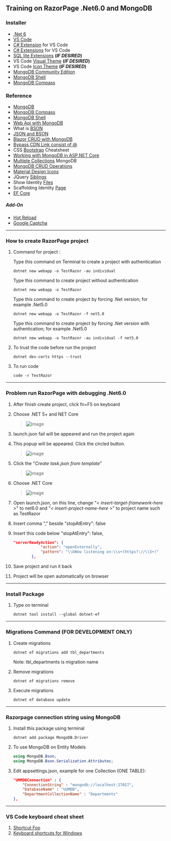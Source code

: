 ## Training on RazorPage .Net6.0 and MongoDB

### Installer
* [.Net 6](https://dotnet.microsoft.com/en-us/download/dotnet/6.0)
* [VS Code](https://code.visualstudio.com/download)
* [C# Extension](https://marketplace.visualstudio.com/items?itemName=ms-dotnettools.csharp) for VS Code
* [C# Extensions](https://marketplace.visualstudio.com/items?itemName=kreativ-software.csharpextensions) for VS Code
* [SQL lite Extensions](https://marketplace.visualstudio.com/items?itemName=qwtel.sqlite-viewer) **(*IF DESIRED*)**
* VS Code [Visual Theme](https://marketplace.visualstudio.com/items?itemName=zhuangtongfa.Material-theme) **(*IF DESIRED*)**
* VS Code [Icon Theme](https://marketplace.visualstudio.com/items?itemName=PKief.material-icon-theme) **(*IF DESIRED*)**
* [MongoDB Community Edition](https://fastdl.mongodb.org/windows/mongodb-windows-x86_64-5.0.8-signed.msi)
* [MongoDB Shell](https://www.mongodb.com/try/download/shell)
* [MongoDB Compass](https://www.mongodb.com/try/download/compass)


### Reference
* [MongoDB](https://www.mongodb.com/docs/manual/tutorial/install-mongodb-on-windows/)
* [MongoDB Compass](https://www.guru99.com/installation-configuration-mongodb.html)
* [MongoDB Shell](https://www.mongodb.com/docs/mongodb-shell/)
* [Web Api with MongoDB](https://docs.microsoft.com/en-us/aspnet/core/tutorials/first-mongo-app?view=aspnetcore-6.0&tabs=visual-studio-code)
* What is [BSON](https://www.mongodb.com/basics/bson#:~:text=BSON%20stands%20for%20Binary%20Javascript,binary%20formats%2C%20like%20Protocol%20Buffers.)
* [JSON and BSON](https://www.mongodb.com/json-and-bson)
* [Blazor CRUD with MongoDB](https://www.c-sharpcorner.com/article/blazor-crud-using-mongodb/)
* [Bypass CDN Link consist of @](https://stackoverflow.com/questions/67969553/how-to-get-cdn-with-in-it-in-cshtmlrazor-page)
* CSS [Bootstrap](https://getbootstrap.com/docs/5.2/getting-started/introduction/) Cheatsheet
* [Working with MongoDB in ASP.NET Core](https://codewithmukesh.com/blog/mongodb-in-aspnet-core/)
* [Multiple Collections](https://stackoverflow.com/questions/63648217/asp-net-core-web-api-and-mongodb-with-multiple-collections) MongoDB
* [MongoDB CRUD Operations](https://www.mongodb.com/docs/manual/crud/)
* [Material Design Icons](https://pictogrammers.github.io/@mdi/font/6.5.95/)
* JQuery [Siblings](https://www.w3schools.com/jquery/jquery_traversing_siblings.asp)
* Show Identity [Files](https://andrewlock.net/customising-aspnetcore-identity-without-editing-the-pagemodel/)
* Scaffolding Identity [Page](https://docs.microsoft.com/en-us/aspnet/core/security/authentication/scaffold-identity?view=aspnetcore-6.0&tabs=netcore-cli)
* [EF Core](https://docs.microsoft.com/en-us/aspnet/core/data/ef-rp/intro?view=aspnetcore-6.0&tabs=visual-studio)

##### Add-On
* [Hot Reload](https://www.massivepixel.co/2019-02-12-razor-page-watcher/2019-02-12-razor-page-watcher/)
* [Google Captcha](https://github.com/michaelvs97/AspNetCore.ReCaptcha)

***


### How to create RazorPage project

1. Command for project :

   Type this command on Terminal to create a project with authentication 
    
   ```console 
   dotnet new webapp -o TestRazor -au individual
   ``` 
   
   Type this command to create project without authentication
    
   ```console 
   dotnet new webapp -o TestRazor
   ```  
   
   Type this command to create project by forcing .Net version; for example .Net5.0
   
   ```console 
   dotnet new webapp -o TestRazor -f net5.0
   ```  
   
   Type this command to create project by forcing .Net version with authentication; for example .Net5.0
   
   ```console 
   dotnet new webapp -o TestRazor -au individual -f net5.0
   ```  
   

2. To trust the code before run the project

    ```console 
    dotnet dev-certs https --trust
    ``` 

3. To run code
    
    ```console 
    code -r TestRazor
    ``` 

***

### Problem run RazorPage with debugging .Net6.0

1. After finish create project, click fn+F5 on keyboard
2. Choose .NET 5+ and NET Core
    > ![image](https://user-images.githubusercontent.com/47632993/169677721-e83e5164-b87d-4eec-8432-1a0e8c3107a9.png)
3. launch.json fail will be appeared and run the project again
4. This popup will be appeared. Click the circled button.
    > ![image](https://user-images.githubusercontent.com/47632993/169677792-b97e0fe3-54f0-4279-a143-fd7132fab634.png)
5. Click the "*Create task.json from template*"
    > ![image](https://user-images.githubusercontent.com/47632993/169677806-a6aa8a5f-2e53-410a-a139-60d3bd381310.png)
6. Choose .NET Core
    > ![image](https://user-images.githubusercontent.com/47632993/169677866-88c9e586-3fb6-4c8f-a4a1-dfa774be4dc2.png)
7. Open launch.json, on this line, change "*< insert-target-framework-here >*" to net6.0 and "*< insert-project-name-here >*" to project name such as TestRazor
8. Insert comma "," beside "stopAtEntry": false
9. Insert this code below "stopAtEntry": false,
    
    ```JSON 
    "serverReadyAction": {
                "action": "openExternally",
                "pattern": "\\bNow listening on:\\s+(https?://\\S+)"
            },
    ```
10. Save project and run it back
11. Project will be open automatically on browser

***

### Install Package

1. Type on terminal
    
    ```console
    dotnet tool install --global dotnet-ef 
    ```

***

### Migrations Command **(FOR DEVELOPMENT ONLY)**

1. Create migrations
    
    ```console
    dotnet ef migrations add tbl_departments   
    ```
    Note: tbl_departments is migration name

2. Remove migrations
    
    ```console
    dotnet ef migrations remove
    ```
    
3. Execute migrations
    
    ```console
    dotnet ef database update
    ```

***

### Razorpage connection string using MongoDB  

1. Install this package using terminal
    
    ```console
    dotnet add package MongoDB.Driver
    ```
2. To use MongoDB on Entity Models

    ```c#
    using MongoDB.Bson;
    using MongoDB.Bson.Serialization.Attributes;
    ```

3. Edit appsettings.json, example for one Collection (ONE TABLE):

    ```JSON
    "UMMDBConnection" : {
        "ConnectionString" : "mongodb://localhost:27017",
        "DatabaseName" : "UUMDB",
        "DepartmentCollectionName" : "Departments"
    },
    ```

***

### VS Code keyboard cheat sheet

1. [Shortcut Foo](https://www.shortcutfoo.com/app/dojos/vscode-win/cheatsheet)
2. [Keyboard shortcuts for Windows](https://code.visualstudio.com/shortcuts/keyboard-shortcuts-windows.pdf)
